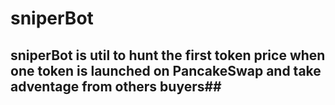 # sniperBot

## sniperBot is util to hunt the first token price when one token is launched on PancakeSwap and take adventage from others buyers##

